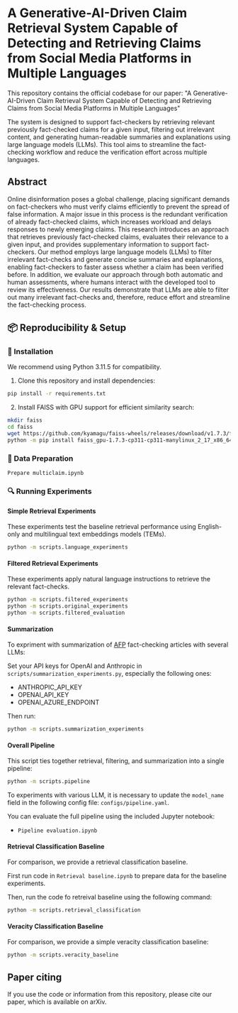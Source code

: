 # A Generative-AI-Driven Claim Retrieval System Capable of Detecting and Retrieving Claims from Social Media Platforms in Multiple Languages
This repository contains the official codebase for our paper: "A Generative-AI-Driven Claim Retrieval System Capable of Detecting and Retrieving Claims from Social Media Platforms in Multiple Languages"

The system is designed to support fact-checkers by retrieving relevant previously fact-checked claims for a given input, filtering out irrelevant content, and generating human-readable summaries and explanations using large language models (LLMs). This tool aims to streamline the fact-checking workflow and reduce the verification effort across multiple languages.


<!-- Important files:
 - `Prepare multiclaim.ipynb`


Files that could be found on [Zenodo]():
- `afp-sum.csv`
- `sample2.csv`
- `sample100.csv`
- `multiclaim/sampled_posts.csv`
- `fact_checks_metadata.csv` -->

## Abstract

Online disinformation poses a global challenge, placing significant demands on fact-checkers who must verify claims efficiently to prevent the spread of false information. A major issue in this process is the redundant verification of already fact-checked claims, which increases workload and delays responses to newly emerging claims. This research introduces an approach that retrieves previously fact-checked claims, evaluates their relevance to a given input, and provides supplementary information to support fact-checkers. Our method employs large language models (LLMs) to filter irrelevant fact-checks and generate concise summaries and explanations, enabling fact-checkers to faster assess whether a claim has been verified before. In addition, we evaluate our approach through both automatic and human assessments, where humans interact with the developed tool to review its effectiveness. Our results demonstrate that LLMs are able to filter out many irrelevant fact-checks and, therefore, reduce effort and streamline the fact-checking process.

## 📦 Reproducibility & Setup

### 🔧 Installation

We recommend using Python 3.11.5 for compatibility.

1. Clone this repository and install dependencies:

```bash
pip install -r requirements.txt
```

2. Install FAISS with GPU support for efficient similarity search:

```bash
mkdir faiss
cd faiss
wget https://github.com/kyamagu/faiss-wheels/releases/download/v1.7.3/faiss_gpu-1.7.3-cp311-cp311-manylinux_2_17_x86_64.manylinux2014_x86_64.whl
python -m pip install faiss_gpu-1.7.3-cp311-cp311-manylinux_2_17_x86_64.manylinux2014_x86_64.whl
```

### 📁 Data Preparation

`Prepare multiclaim.ipynb`

### 🔍 Running Experiments

#### Simple Retrieval Experiments

These experiments test the baseline retrieval performance using English-only and multilingual text embeddings models (TEMs).

```bash
python -m scripts.language_experiments
```

#### Filtered Retrieval Experiments

These experiments apply natural language instructions to retrieve the relevant fact-checks.

```bash
python -m scripts.filtered_experiments
python -m scripts.original_experiments
python -m scripts.filtered_evaluation
```

#### Summarization

To expriment with summarization of [AFP](https://factcheck.afp.com/) fact-checking articles with several LLMs:

Set your API keys for OpenAI and Anthropic in `scripts/summarization_experiments.py`, especially the following ones:
- ANTHROPIC_API_KEY
- OPENAI_API_KEY
- OPENAI_AZURE_ENDPOINT

Then run:

```bash
python -m scripts.summarization_experiments
```

#### Overall Pipeline

This script ties together retrieval, filtering, and summarization into a single pipeline:

```bash
python -m scripts.pipeline
```

To experiments with various LLM, it is necessary to update the `model_name` field in the following config file: `configs/pipeline.yaml`.

You can evaluate the full pipeline using the included Jupyter notebook:
- `Pipeline evaluation.ipynb`

#### Retrieval Classification Baseline

For comparison, we provide a retrieval classification baseline.

First run code in `Retrieval baseline.ipynb` to prepare data for the baseline experiments.

Then, run the code fo retreival baseline using the following command:

```bash
python -m scripts.retrieval_classification
```

#### Veracity Classification Baseline

For comparison, we provide a simple veracity classification baseline:


```bash
python -m scripts.veracity_baseline
```

## Paper citing

If you use the code or information from this repository, please cite our paper, which is available on arXiv.

```bibtex
```

